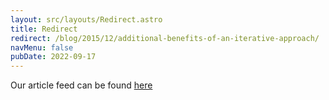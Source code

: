 ```yaml
---
layout: src/layouts/Redirect.astro
title: Redirect
redirect: /blog/2015/12/additional-benefits-of-an-iterative-approach/
navMenu: false
pubDate: 2022-09-17
---
```

<div>
Our article feed can be found <a href="/blog/2015/12/additional-benefits-of-an-iterative-approach/">here</a>
</div>
